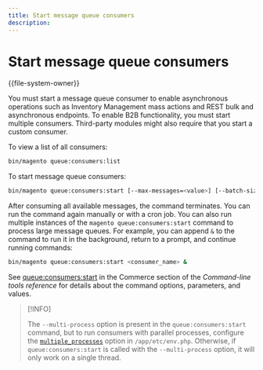 ```yaml
---
title: Start message queue consumers
description:
---
```


# Start message queue consumers

{{file-system-owner}}

You must start a message queue consumer to enable asynchronous operations such as Inventory Management mass actions and REST bulk and asynchronous endpoints. To enable B2B functionality, you must start multiple consumers. Third-party modules might also require that you start a custom consumer.

To view a list of all consumers:

```bash
bin/magento queue:consumers:list
```

To start message queue consumers:

```bash
bin/magento queue:consumers:start [--max-messages=<value>] [--batch-size=<value>] [--single-thread] [--area-code=<value>] [--multi-process=<value>] <consumer_name>
```

After consuming all available messages, the command terminates. You can run the command again manually or with a cron job. You can also run multiple instances of the `magento queue:consumers:start` command to process large message queues. For example, you can append `&` to the command to run it in the background, return to a prompt, and continue running commands:

```bash
bin/magento queue:consumers:start <consumer_name> &
```

See [queue:consumers:start](https://devdocs.magento.com/guides/v2.4/reference/cli/magento-commerce.html#queueconsumersstart) in the Commerce section of the _Command-line tools reference_ for details about the command options, parameters, and values.

>[!INFO]
>
>The `--multi-process` option is present in the `queue:consumers:start` command, but to run consumers with parallel processes, configure the [`multiple_processes`](https://devdocs.magento.com/guides/v2.4/config-guide/mq/manage-message-queues.html#configuration) option in `/app/etc/env.php`. Otherwise, if `queue:consumers:start` is called with the `--multi-process` option, it will only work on a single thread.
